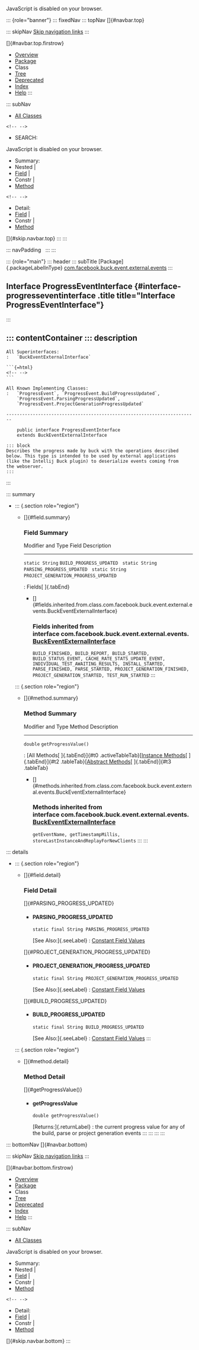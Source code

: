 <div>

JavaScript is disabled on your browser.

</div>

::: {role="banner"}
::: fixedNav
::: topNav
[]{#navbar.top}

::: skipNav
[Skip navigation links](#skip.navbar.top "Skip navigation links")
:::

[]{#navbar.top.firstrow}

-   [Overview](../../../../../../index.html)
-   [Package](package-summary.html)
-   Class
-   [Tree](package-tree.html)
-   [Deprecated](../../../../../../deprecated-list.html)
-   [Index](../../../../../../index-all.html)
-   [Help](../../../../../../help-doc.html)
:::

::: subNav
-   [All Classes](../../../../../../allclasses.html)

```{=html}
<!-- -->
```
-   SEARCH:

<div>

<div>

JavaScript is disabled on your browser.

</div>

</div>

<div>

-   Summary: 
-   Nested \| 
-   [Field](#field.summary) \| 
-   Constr \| 
-   [Method](#method.summary)

```{=html}
<!-- -->
```
-   Detail: 
-   [Field](#field.detail) \| 
-   Constr \| 
-   [Method](#method.detail)

</div>

[]{#skip.navbar.top}
:::
:::

::: navPadding
 
:::
:::

::: {role="main"}
::: header
::: subTitle
[Package]{.packageLabelInType} [com.facebook.buck.event.external.events](package-summary.html)
:::

## Interface ProgressEventInterface {#interface-progresseventinterface .title title="Interface ProgressEventInterface"}
:::

::: contentContainer
::: description
-   

    All Superinterfaces:
    :   `BuckEventExternalInterface`

    ```{=html}
    <!-- -->
    ```

    All Known Implementing Classes:
    :   `ProgressEvent`, `ProgressEvent.BuildProgressUpdated`,
        `ProgressEvent.ParsingProgressUpdated`,
        `ProgressEvent.ProjectGenerationProgressUpdated`

    ------------------------------------------------------------------------

        public interface ProgressEventInterface
        extends BuckEventExternalInterface

    ::: block
    Describes the progress made by buck with the operations described
    below. This type is intended to be used by external applications
    (like the Intellij Buck plugin) to deserialize events coming from
    the webserver.
    :::
:::

::: summary
-   ::: {.section role="region"}
    -   []{#field.summary}

        ### Field Summary

          Modifier and Type   Field                                   Description
          ------------------- --------------------------------------- -------------
          `static String`     `BUILD_PROGRESS_UPDATED`                 
          `static String`     `PARSING_PROGRESS_UPDATED`               
          `static String`     `PROJECT_GENERATION_PROGRESS_UPDATED`    

          : Fields[ ]{.tabEnd}

        -   []{#fields.inherited.from.class.com.facebook.buck.event.external.events.BuckEventExternalInterface}

            ### Fields inherited from interface com.facebook.buck.event.external.events.[BuckEventExternalInterface](BuckEventExternalInterface.html "interface in com.facebook.buck.event.external.events")

            `BUILD_FINISHED, BUILD_REPORT, BUILD_STARTED, BUILD_STATUS_EVENT, CACHE_RATE_STATS_UPDATE_EVENT, INDIVIDUAL_TEST_AWAITING_RESULTS, INSTALL_STARTED, PARSE_FINISHED, PARSE_STARTED, PROJECT_GENERATION_FINISHED, PROJECT_GENERATION_STARTED, TEST_RUN_STARTED`
    :::

    ::: {.section role="region"}
    -   []{#method.summary}

        ### Method Summary

          Modifier and Type   Method                 Description
          ------------------- ---------------------- -------------
          `double`            `getProgressValue()`    

          : [All Methods[ ]{.tabEnd}]{#t0 .activeTableTab}[[Instance
          Methods](javascript:show(2);)[ ]{.tabEnd}]{#t2
          .tableTab}[[Abstract
          Methods](javascript:show(4);)[ ]{.tabEnd}]{#t3 .tableTab}

        -   []{#methods.inherited.from.class.com.facebook.buck.event.external.events.BuckEventExternalInterface}

            ### Methods inherited from interface com.facebook.buck.event.external.events.[BuckEventExternalInterface](BuckEventExternalInterface.html "interface in com.facebook.buck.event.external.events")

            `getEventName, getTimestampMillis, storeLastInstanceAndReplayForNewClients`
    :::
:::

::: details
-   ::: {.section role="region"}
    -   []{#field.detail}

        ### Field Detail

        []{#PARSING_PROGRESS_UPDATED}

        -   #### PARSING_PROGRESS_UPDATED

                static final String PARSING_PROGRESS_UPDATED

            [See Also:]{.seeLabel}
            :   [Constant Field
                Values](../../../../../../constant-values.html#com.facebook.buck.event.external.events.ProgressEventInterface.PARSING_PROGRESS_UPDATED)

        []{#PROJECT_GENERATION_PROGRESS_UPDATED}

        -   #### PROJECT_GENERATION_PROGRESS_UPDATED

                static final String PROJECT_GENERATION_PROGRESS_UPDATED

            [See Also:]{.seeLabel}
            :   [Constant Field
                Values](../../../../../../constant-values.html#com.facebook.buck.event.external.events.ProgressEventInterface.PROJECT_GENERATION_PROGRESS_UPDATED)

        []{#BUILD_PROGRESS_UPDATED}

        -   #### BUILD_PROGRESS_UPDATED

                static final String BUILD_PROGRESS_UPDATED

            [See Also:]{.seeLabel}
            :   [Constant Field
                Values](../../../../../../constant-values.html#com.facebook.buck.event.external.events.ProgressEventInterface.BUILD_PROGRESS_UPDATED)
    :::

    ::: {.section role="region"}
    -   []{#method.detail}

        ### Method Detail

        []{#getProgressValue()}

        -   #### getProgressValue

            ``` methodSignature
            double getProgressValue()
            ```

            [Returns:]{.returnLabel}
            :   the current progress value for any of the build, parse
                or project generation events
    :::
:::
:::
:::

::: bottomNav
[]{#navbar.bottom}

::: skipNav
[Skip navigation links](#skip.navbar.bottom "Skip navigation links")
:::

[]{#navbar.bottom.firstrow}

-   [Overview](../../../../../../index.html)
-   [Package](package-summary.html)
-   Class
-   [Tree](package-tree.html)
-   [Deprecated](../../../../../../deprecated-list.html)
-   [Index](../../../../../../index-all.html)
-   [Help](../../../../../../help-doc.html)
:::

::: subNav
-   [All Classes](../../../../../../allclasses.html)

<div>

<div>

JavaScript is disabled on your browser.

</div>

</div>

<div>

-   Summary: 
-   Nested \| 
-   [Field](#field.summary) \| 
-   Constr \| 
-   [Method](#method.summary)

```{=html}
<!-- -->
```
-   Detail: 
-   [Field](#field.detail) \| 
-   Constr \| 
-   [Method](#method.detail)

</div>

[]{#skip.navbar.bottom}
:::

